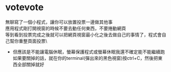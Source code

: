 # votevote
無聊寫了一個小程式，讓你可以放置投票一邊做其他事\
應用程式剛打開視窗的時候不要去動任何東西，不要捲動網頁\
等到看到投票完成之後就可以把網頁視窗最小化之後去做自己的事情了，程式會自己幫你重整頁面投票\
* 但應該是不能讓電腦休眠，螢幕保護程式或螢幕休眠我還不確定能不能繼續跑\
如果要關掉的話，就在你的terminal(彈出來的黑色視窗)按ctrl+C，然後把東西全部關掉就好
